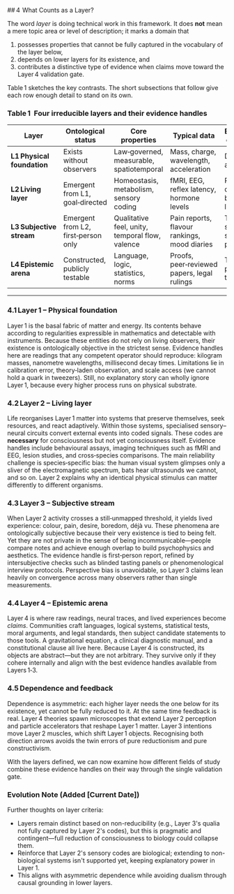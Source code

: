 ## 4  What Counts as a Layer?

The word *layer* is doing technical work in this framework. It does **not** mean a mere topic area or level of description; it marks a domain that

1. possesses properties that cannot be fully captured in the vocabulary of the layer below,
2. depends on lower layers for its existence, and
3. contributes a distinctive type of evidence when claims move toward the Layer 4 validation gate.

Table 1 sketches the key contrasts. The short subsections that follow give each row enough detail to stand on its own.

### Table 1  Four irreducible layers and their evidence handles

| Layer                      | Ontological status                  | Core properties                                 | Typical data                                 | Everyday example               |
| -------------------------- | ----------------------------------- | ----------------------------------------------- | -------------------------------------------- | ------------------------------ |
| **L1 Physical foundation** | Exists without observers            | Law‑governed, measurable, spatiotemporal        | Mass, charge, wavelength, acceleration       | Dropping a ball                |
| **L2 Living layer**        | Emergent from L1, goal‑directed     | Homeostasis, metabolism, sensory coding         | fMRI, EEG, reflex latency, hormone levels    | Pupil dilation in bright light |
| **L3 Subjective stream**   | Emergent from L2, first‑person only | Qualitative feel, unity, temporal flow, valence | Pain reports, flavour rankings, mood diaries | The sharp sting of a paper cut |
| **L4 Epistemic arena**     | Constructed, publicly testable      | Language, logic, statistics, norms              | Proofs, peer‑reviewed papers, legal rulings  | The periodic table             |

---

### 4.1 Layer 1 – Physical foundation

Layer 1 is the basal fabric of matter and energy. Its contents behave according to regularities expressible in mathematics and detectable with instruments. Because these entities do not rely on living observers, their existence is ontologically objective in the strictest sense. Evidence handles here are readings that any competent operator should reproduce: kilogram masses, nanometre wavelengths, millisecond decay times. Limitations lie in calibration error, theory‑laden observation, and scale access (we cannot hold a quark in tweezers). Still, no explanatory story can wholly ignore Layer 1, because every higher process runs on physical substrate.

### 4.2 Layer 2 – Living layer

Life reorganises Layer 1 matter into systems that preserve themselves, seek resources, and react adaptively. Within those systems, specialised sensory–neural circuits convert external events into coded signals. These codes are **necessary** for consciousness but not yet consciousness itself. Evidence handles include behavioural assays, imaging techniques such as fMRI and EEG, lesion studies, and cross‑species comparisons. The main reliability challenge is species‑specific bias: the human visual system glimpses only a sliver of the electromagnetic spectrum, bats hear ultrasounds we cannot, and so on. Layer 2 explains why an identical physical stimulus can matter differently to different organisms.

### 4.3 Layer 3 – Subjective stream

When Layer 2 activity crosses a still‑unmapped threshold, it yields lived experience: colour, pain, desire, boredom, déjà vu. These phenomena are ontologically subjective because their very existence is tied to being felt. Yet they are not private in the sense of being incommunicable—people compare notes and achieve enough overlap to build psychophysics and aesthetics. The evidence handle is first‑person report, refined by intersubjective checks such as blinded tasting panels or phenomenological interview protocols. Perspective bias is unavoidable, so Layer 3 claims lean heavily on convergence across many observers rather than single measurements.

### 4.4 Layer 4 – Epistemic arena

Layer 4 is where raw readings, neural traces, and lived experiences become *claims*. Communities craft languages, logical systems, statistical tests, moral arguments, and legal standards, then subject candidate statements to those tools. A gravitational equation, a clinical diagnostic manual, and a constitutional clause all live here. Because Layer 4 is constructed, its objects are abstract—but they are not arbitrary. They survive only if they cohere internally and align with the best evidence handles available from Layers 1‑3.

### 4.5 Dependence and feedback

Dependence is asymmetric: each higher layer needs the one below for its existence, yet cannot be fully reduced to it. At the same time feedback is real. Layer 4 theories spawn microscopes that extend Layer 2 perception and particle accelerators that reshape Layer 1 matter. Layer 3 intentions move Layer 2 muscles, which shift Layer 1 objects. Recognising both direction arrows avoids the twin errors of pure reductionism and pure constructivism.

With the layers defined, we can now examine how different fields of study combine these evidence handles on their way through the single validation gate. 

### Evolution Note (Added [Current Date])
Further thoughts on layer criteria:
- Layers remain distinct based on non-reducibility (e.g., Layer 3's qualia not fully captured by Layer 2's codes), but this is pragmatic and contingent—full reduction of consciousness to biology could collapse them.
- Reinforce that Layer 2's sensory codes are biological; extending to non-biological systems isn't supported yet, keeping explanatory power in Layer 1.
- This aligns with asymmetric dependence while avoiding dualism through causal grounding in lower layers. 